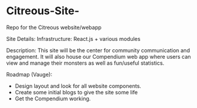 # Citreous-Site-
Repo for the Citreous website/webapp

Site Details:
  Infrastructure: React.js + various modules

Description:
This site will be the center for community communication and engagement. It will also house our Compendium web app where users can view and manage their monsters as well as fun/useful statistics. 

Roadmap (Vauge):
   - Design layout and look for all website components.
   - Create some initial blogs to give the site some life
   - Get the Compendium working.
